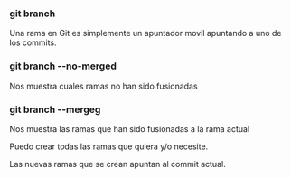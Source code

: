### git branch

Una rama en Git es simplemente un apuntador movil apuntando a uno de los commits.

### git branch --no-merged
Nos muestra cuales ramas no han sido fusionadas

### git branch --mergeg
Nos muestra las ramas que han sido fusionadas a la rama actual

Puedo crear todas las ramas que quiera y/o necesite.

Las nuevas ramas que se crean apuntan al commit actual.

